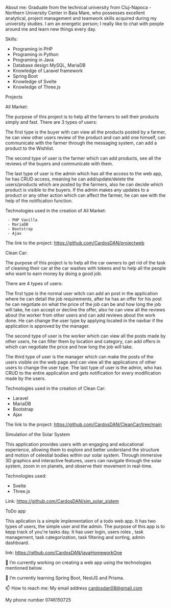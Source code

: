 About me:
  Graduate from the technical university from Cluj-Napoca - Northern University Center in Baia Mare, who possesses excellent analytical, project management and teamwork skills acquired during my university studies. I am an energetic person; I really like to chat with people around me and learn new things every day.

Skills:
- Programing in PHP
- Programing in Python
- Programing in Java
- Database design MySQL, MariaDB
- Knowledge of Laravel framework
- Spring Boot
- Knowledge of Svelte 
- Knowledge of Three.js

Projects

All Market:

  The purpose of this project is to help all the farmers to sell their products simply and fast. 
There are 3 types of users:

  The first type is the buyer with can view all the products posted by a farmer, he can view other users review of the product and can add one himself, can communicate with the farmer through the messaging system, can add a product to the Wishlist.
  
  The second type of user is the farmer which can add products, see all the reviews of the buyers and communicate with them.
  
  The last type of user is the admin which has all the access to the web app, he has CRUD access, meaning he can add/update/delete the users/products which are posted by the farmers, also he can decide which product is visible to the buyers. If the admin makes any updates to a product or any other action which can affect the farmer, he can see with the help of the notification function. 
  
  Technologies used in the creation of All Market:
  
     - PHP Vanilla
     - MariaDB
     - Bootstrap
     - Ajax
     
The link to the project: https://github.com/CardosDAN/proiectweb

Clean Car:

  The purpose of this project is to help all the car owners to get rid of the task of cleaning their car at the car washes with tokens and to help all the people who want to earn money by doing a good job.
   
   There are 4 types of users:
  
  The first type is the normal user witch can add an post in the application where he can detail the job requirements, after he has an offer for his post he can negotiate on what the price of the job can be and how long the job will take, he can accept or decline the offer, also he can view all the reviews about the worker from other users and can add reviews about the work done. He can change the user type by applying located in the navbar if the application is approved by the manager.
   
   The second type of user is the worker which can view all the posts made by other users, he can filter them by location and category, can add offers in which can negotiate the price and how long the job will take.
  
  The third type of user is the manager which can make the posts of the users visible on the web page and can view all the applications of other users to change the user type.
  The last type of user is the admin, who has CRUD to the entire application and gets notification for every modification made by the users.
  
  Technologies used in the creation of Clean Car:
  - Laravel
  - MariaDB
  - Bootstrap
  - Ajax
  
 The link to the project: https://github.com/CardosDAN/CleanCar/tree/main

Simulation of the Solar System

This application provides users with an engaging and educational experience, allowing them to explore and better understand the structure and motion of celestial bodies within our solar system. Through immersive 3D graphics and interactive features, users can navigate through the solar system, zoom in on planets, and observe their movement in real-time. 

Technologies used:
- Svelte
- Three.js

Link: https://github.com/CardosDAN/sim_solar_sistem

ToDo app

This aplication is a simple implementation of a todo web app. It has two types of users, the simple user and the admin. The purpose of this app is to kepp track of you're tasks day. It has user login, users roles , task management, task categorization, task filtering and sorting, admin dashboard.

link: https://github.com/CardosDAN/javaHomeworkOne
 
🔭 I’m currently working on creating a web app using the technologies mentioned below.
 
🌱 I’m currently learning Spring Boot, NestJS and Prisma.

📫 How to reach me:
My email address cardosdan08@gmail.com

My phone number 0746150725
